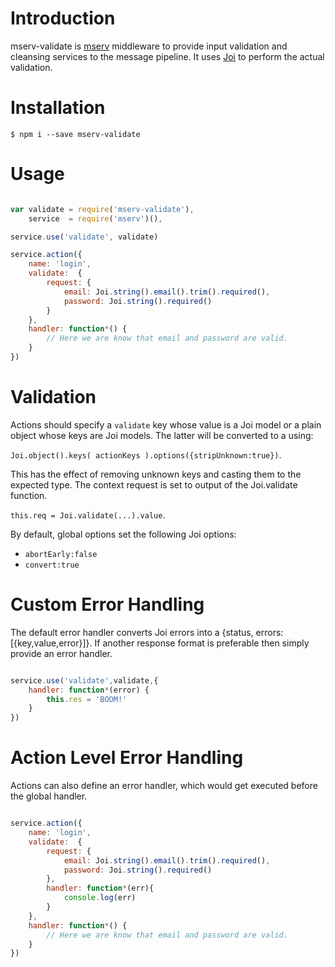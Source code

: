 # Introduction
mserv-validate is [mserv](https://github.com/macprog-guy/mserv) middleware to provide input validation and cleansing services to the message pipeline. It uses [Joi](https://github.com/hapijs/joi) to perform the actual validation.

# Installation

	$ npm i --save mserv-validate

# Usage

```js

var validate = require('mserv-validate'),
	service  = require('mserv')(),

service.use('validate', validate)

service.action({
	name: 'login',
	validate:  {
		request: {
			email: Joi.string().email().trim().required(),
			password: Joi.string().required()
		}
	},
	handler: function*() {
		// Here we are know that email and password are valid.
	}
})

```

# Validation

Actions should specify a `validate` key whose value is a Joi model or a plain object whose keys are Joi models. The latter will be converted to a using:

 `Joi.object().keys( actionKeys ).options({stripUnknown:true})`. 

 This has the effect of removing unknown keys and casting them to the expected type. The context request is set to output of the Joi.validate function.  

 `this.req = Joi.validate(...).value`.

By default, global options set the following Joi options:

- `abortEarly:false` 
- `convert:true`


# Custom Error Handling

The default error handler converts Joi errors into a {status, errors:[{key,value,error}]}.
If another response format is preferable then simply provide an error handler.

```js

service.use('validate',validate,{
	handler: function*(error) {
		this.res = 'BOOM!'
	}
})

```

# Action Level Error Handling

Actions can also define an error handler, which would get executed before the global handler.

```js

service.action({
	name: 'login',
	validate:  {
		request: {
			email: Joi.string().email().trim().required(),
			password: Joi.string().required()
		},
		handler: function*(err){
			console.log(err)
		}
	},
	handler: function*() {
		// Here we are know that email and password are valid.
	}
})

```

